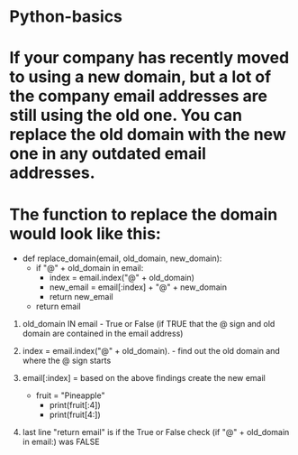 # Python-basics



# If your company has recently moved to using a new domain, but a lot of the company email addresses are still using the old one. You can replace the old domain with the new one in any outdated email addresses. 
# The function to replace the domain would look like this:

- def replace_domain(email, old_domain, new_domain):
  - if "@" + old_domain in email:
    - index = email.index("@" + old_domain)
    - new_email = email[:index] + "@" + new_domain
    - return new_email
  - return email


1) old_domain IN email - True or False (if TRUE that the @ sign and old domain are contained in the email address)
2) index = email.index("@" + old_domain).  - find out the old domain and where the @ sign starts
3) email[:index] = based on the above findings create the new email
    - fruit = "Pineapple"
       - print(fruit[:4])
       - print(fruit[4:])

4) last line "return email" is if the True or False check (if "@" + old_domain in email:) was FALSE
